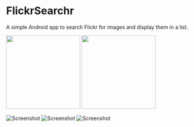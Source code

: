 FlickrSearchr
=============

A simple Android app to search Flickr for images and display them in a list.

<img src="https://imgur.com/roPXB83.png" width="200px" />
<img src="https://imgur.com/roPXB83.png" width="200px" />


![Screenshot](https://imgur.com/roPXB83.png)
![Screenshot](https://imgur.com/dQqDEhY.png)
![Screenshot](https://imgur.com/XE39dA9.png)
